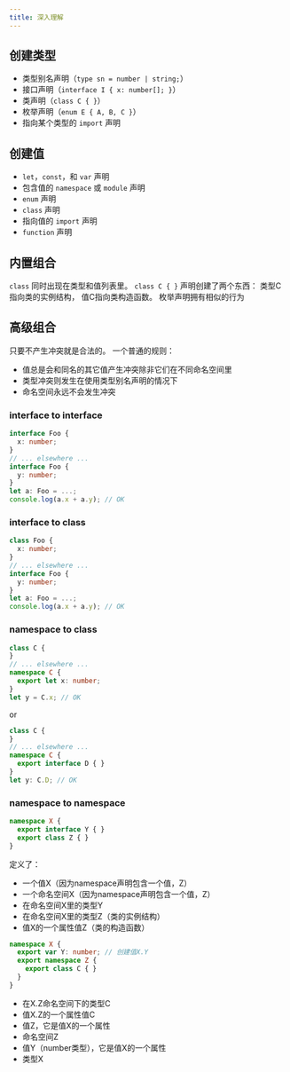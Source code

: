 ```yaml
---
title: 深入理解
---
```


## 创建类型

- 类型别名声明（`type sn = number | string;`）
- 接口声明（`interface I { x: number[]; }`）
- 类声明（`class C { }`）
- 枚举声明（`enum E { A, B, C }`）
- 指向某个类型的 `import` 声明

## 创建值

- `let`，`const`，和 `var` 声明
- 包含值的 `namespace` 或 `module` 声明
- `enum` 声明
- `class` 声明
- 指向值的 `import` 声明
- `function` 声明

## 内置组合

`class` 同时出现在类型和值列表里。
`class C { }` 声明创建了两个东西： 类型C指向类的实例结构， 值C指向类构造函数。
枚举声明拥有相似的行为

## 高级组合

只要不产生冲突就是合法的。 一个普通的规则：

- 值总是会和同名的其它值产生冲突除非它们在不同命名空间里
- 类型冲突则发生在使用类型别名声明的情况下
- 命名空间永远不会发生冲突

### interface to interface

```ts
interface Foo {
  x: number;
}
// ... elsewhere ...
interface Foo {
  y: number;
}
let a: Foo = ...;
console.log(a.x + a.y); // OK
```

### interface to class

```ts
class Foo {
  x: number;
}
// ... elsewhere ...
interface Foo {
  y: number;
}
let a: Foo = ...;
console.log(a.x + a.y); // OK
```

### namespace to class

```ts
class C {
}
// ... elsewhere ...
namespace C {
  export let x: number;
}
let y = C.x; // OK
```

or

```ts
class C {
}
// ... elsewhere ...
namespace C {
  export interface D { }
}
let y: C.D; // OK
```

### namespace to namespace

```ts
namespace X {
  export interface Y { }
  export class Z { }
}
```

定义了：

- 一个值X（因为namespace声明包含一个值，Z）
- 一个命名空间X（因为namespace声明包含一个值，Z）
- 在命名空间X里的类型Y
- 在命名空间X里的类型Z（类的实例结构）
- 值X的一个属性值Z（类的构造函数）

```ts
namespace X {
  export var Y: number; // 创建值X.Y
  export namespace Z {
    export class C { }
  }
}
```

- 在X.Z命名空间下的类型C
- 值X.Z的一个属性值C
- 值Z，它是值X的一个属性
- 命名空间Z
- 值Y（number类型），它是值X的一个属性
- 类型X
